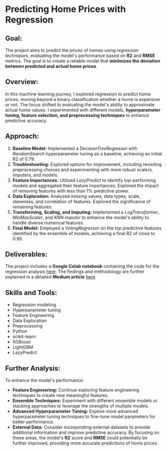 # **Predicting Home Prices with Regression**

## **Goal:**
The project aims to predict the prices of homes using *regression techniques*, evaluating the model's performance based on **R2** and **RMSE** metrics. The goal is to create a reliable model that **minimizes the deviation between predicted and actual home prices**.

## **Overview:**
In this machine learning journey, I explored regression to predict home prices, moving beyond a binary classification whether a home is expensive or not. The focus shifted to evaluating the model's ability to approximate actual home values. I experimented with different models, **hyperparameter tuning, feature selection, and preprocessing techniques** to enhance predictive accuracy.

## **Approach:**
1. **Baseline Model:** Implemented a *DecisionTreeRegressor* with *RandomSearch* hyperparameter tuning as a baseline, achieving an initial R2 of 0.79.
2. **Troubleshooting:** Explored options for improvement, including revisiting preprocessing choices and experimenting with more robust scalers, imputers, and models.
3. **Feature Importances:** Utilized *LazyPredict* to identify top-performing models and aggregated their feature importances. Explored the impact of removing features with less than 1% predictive power.
4. **Data Exploration:** Analyzed missing values, data types, scale, skewness, and correlation of features. Explored the significance of remaining features.
5. **Transforming, Scaling, and Imputing:** Implemented a *LogTransformer*, *MinMaxScaler*, and *KNN imputer* to enhance the model's ability to handle diverse numerical features.
6. **Final Model:** Employed a *VotingRegressor* on the top predictive features identified by the ensemble of models, achieving a final R2 of close to 0.95.

## **Deliverables:**
The project includes a **Google Colab notebook** containing the code for the regression analysis [here](https://github.com/Cintia0528/Project-8-Supervised-Machine-Learning-Regression/blob/ab4134a446ae810915e383f547aa33ae935c2efa/2_b_Housing_Feature_Selection.ipynb). The findings and methodology are further explained in a detailed **Medium article** [here](https://medium.com/@ubp0528/how-close-can-i-get-to-your-homes-true-value-with-regression-4e708ba1662f).

## **Skills and Tools:**
- Regression modeling
- Hyperparameter tuning
- Feature Engineering
- Data Exploration
- Preprocessing
- Python
- scikit-learn
- XGBoost
- LightGBM
- LazyPredict

## **Further Analysis:**
To enhance the model's performance:
- **Feature Engineering:** Continue exploring feature engineering techniques to create new meaningful features.
- **Ensemble Techniques:** Experiment with different ensemble models or stacking approaches to leverage the strengths of multiple models.
- **Advanced Hyperparameter Tuning:** Explore more advanced hyperparameter tuning techniques to fine-tune model parameters for better performance.
- **External Data:** Consider incorporating external datasets to provide additional information and improve predictive accuracy.
By focusing on these areas, the model's **R2** score and **RMSE** could potentially be further improved, providing more accurate predictions of home prices.
